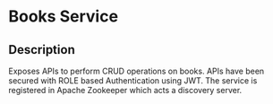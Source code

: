 # Books Service
## Description

Exposes APIs to perform CRUD operations on books.
APIs have been secured with ROLE based Authentication using JWT.
The service is registered in Apache Zookeeper which acts a discovery server.
